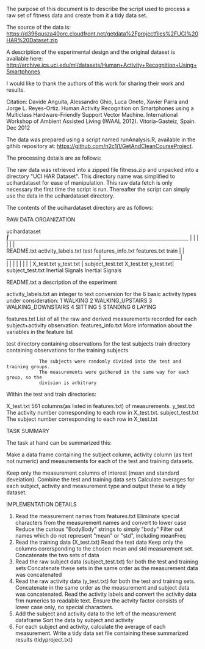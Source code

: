 
 The purpose of this document is to describe the script used to process a raw set of fitness data
 and create from it a tidy data set.

 The source of the data is:
 https://d396qusza40orc.cloudfront.net/getdata%2Fprojectfiles%2FUCI%20HAR%20Dataset.zip

 A description of the experimental design and the original dataset is available here:
 http://archive.ics.uci.edu/ml/datasets/Human+Activity+Recognition+Using+Smartphones

 I would like to thank the authors of this work for sharing their work and results.

 Citation:
 Davide Anguita, Alessandro Ghio, Luca Oneto, Xavier Parra and Jorge L. Reyes-Ortiz. Human Activity 
 Recognition on Smartphones using a Multiclass Hardware-Friendly Support Vector Machine. International
 Workshop of Ambient Assisted Living (IWAAL 2012). Vitoria-Gasteiz, Spain. Dec 2012


 The data was prepared using a script named runAnalysis.R, available in the githib repository at:
 https://github.com/n2c1j1/GetAndCleanCourseProject.

 The processing details are as follows:

 The raw data was retrieved into a zipped file fitness.zip and unpacked into a directory 
 "UCI HAR Dataset". This directory name was simplified to ucihardataset for ease of manipulation. This
 raw data fetch is only necessary the first time the script is run. Thereafter the script can simply 
 use the data in the ucihardataset directory.

 The contents of the ucihardataset directory are as follows:

 RAW DATA ORGANIZATION

 ucihardataset
  _____|_______________________________________________________________________________
 |		|			|	|			|		|	
 README.txt	activity_labels.txt	test	features_info.txt	features.txt	train
                 			|						|
 ______________________________________|		________________________________|	
 |		|	   |	|			|		|	  |	|
 X_test.txt	y_test.txt |	subject_test.txt	X_test.txt	y_test.txt|	subject_test.txt
			   Inertial Signals					  Inertial Signals

 README.txt			a description of the experiment

 activity_labels.txt		an integer to text conversion for the 6 basic activity types under
				consideration: 
				1 WALKING
				2 WALKING_UPSTAIRS
				3 WALKING_DOWNSTAIRS
				4 SITTING
				5 STANDING
				6 LAYING

 features.txt			List of all the raw and derived measurements recorded for each 
				subject+activity observation.
 features_info.txt		More information about the variables in the feature list

 test				directory containing observations for the test subjects
 train				directory containing observations for the training subjects

				The subjects were randomly divided into the test and training groups.
				The measurements were gathered in the same way for each group, so the
				division is arbitrary

 Within the test and train directories:

 X_test.txt			561 columns(as listed in features.txt) of measurements.
 y_test.txt			The activity number corresponding to each row in X_test.txt.
 subject_test.txt		The subject number corresponding to each row in X_test.txt

 TASK SUMMARY

 The task at hand can be summarized this:

 Make a data frame containing the subject column, activity column (as text not numeric) and 
 measurements for each of the test and training datasets.

 Keep only the measurement columns of interest (mean and standard deveiation).
 Combine the test and training data sets
 Calculate averages for each subject, activity and measurement type and output these to a tidy dataset.


 IMPLEMENTATION DETAILS
 1.	Read the measurement names from features.txt
	Eliminate special characters from the measurement names and convert to lower case
	Reduce the curious "BodyBody" strings to simply "body" 
	Filter out names which do not represent "mean" or "std", including meanFreq
 2.	Read the training data (X_test.txt)
	Read the test data
	Keep only the columns corersponding to the chosen mean and std measurement set.
	Concatenate the two sets of data
 3.	Read the raw subject data (subject_test.txt) for both the test and training sets
 	Concatenate these sets in the same order as the measurement data was concatenated
 4.	Read the raw activity data (y_test.txt) for both the test and training sets.
	Concatenate in the same order as the measurement and subject data was concatenated.
	Read the activity labels and convert the activity data frm numerics to readable text.
	Ensure the actvity factor consists of lower case only, no special characters.
 5.	Add the subject and activity data to the left of the measurement dataframe
	Sort the data by subject and activity
 6.	For each subject and activity, calculate the average of each measurement.
	Write a tidy data set file containing these summarized results (tidyproject.txt)





